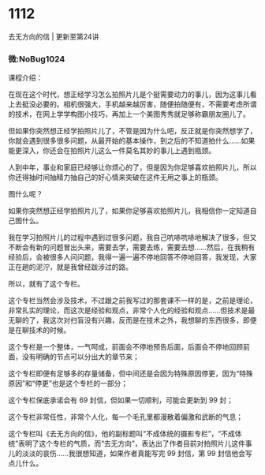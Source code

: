 # 1112
去无方向的信 | 更新至第24讲
### 微:NoBug1024 


课程介绍：

在现在这个时代，想正经学习怎么拍照片儿是个挺需要动力的事儿，因为这事儿看上去挺没必要的。相机很强大，手机越来越厉害，随便拍随便有，不需要考虑所谓的技术，在网上学学构图小技巧，再加上一个美图秀秀就足够称霸朋友圈儿了。

但如果你突然想正经学拍照片儿了，不管是因为什么吧，反正就是你突然想学了，你就会遇到很多很多问题，从最开始的基本操作，到之后的不知道拍什么……如果能更深入，你还会在拍照片儿这么一件莫名其妙的事儿上遇到瓶颈。

人到中年，事业和家庭已经够让你烦心的了，但是因为你足够喜欢拍照片儿，所以你还得抽时间抽精力抽自己的好心情来突破在这件无用之事上的瓶颈。

图什么呢？

如果你突然想正经学拍照片儿了，如果你足够喜欢拍照片儿，我相信你一定知道自己图什么。

我在学习拍照片儿的过程中遇到过很多问题，我自己吭哧吭哧地解决了很多，但又不断会有新的问题冒出头来，需要去学，需要去练，需要去想……然后，在我稍有经验后，会被很多人问问题，我得一遍一遍不停地回答不停地回答，我发现，大家正在趟的泥泞，就是我曾经跋涉过的路。

所以，就有了这个专栏。

这个专栏当然会涉及技术，不过跟之前我写过的那套课不一样的是，之前是理论，非常扎实的理论，而这次是经验和观点，非常个人化的经验和观点……但技术是最无聊的了，我这次对扫盲没有兴趣，反而是在技术之外，我想聊的东西很多，即便是在聊技术的时候。

这个专栏是一个整体，一气呵成，前面会不停地预告后面，后面会不停地回顾前面，没有明确的节点可以分出大的章节来；

这个专栏即便有足够多的存量储备，但中间还是会因为特殊原因停更，因为“特殊原因”和“停更”也是这个专栏的一部分；

这个专栏保底承诺会有 69 封信，但如果一切顺利，可能会更新到 99 封；

这个专栏非常任性，非常个人化，每一个毛孔里都漫散着偏激和武断的气息；

这个专栏叫《去无方向的信》，他的副标题叫“不成体统的摄影专栏”，“不成体统”表明了这个专栏的气质，而“去无方向”，表达出了作者目前对拍照片儿这件事儿的淡淡的哀伤……我很想知道，如果作者真能写完 99 封信，第 99 封信他会写点儿什么。
